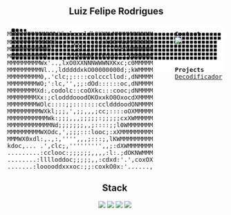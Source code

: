 <h2 align="center">Luiz Felipe Rodrigues</h2>
<div align="center" style="position: absolute;">
<pre align="left" width="100">
MMMMMMMMMMMMMWXkolcccldk0KNNWMMMMMMMMMMM      <b>Contact</b>
MMMMMMMMMMMMNkc,'',;;;:cldxkO0KNWMMMMMMM      <a href="linkedin.com/in/lfelipersb"><img src="https://cdn.jsdelivr.net/gh/devicons/devicon@latest/icons/linkedin/linkedin-original.svg" height="18" /></a>
MMMMMMMMMMW0l,..'',:llllllllllldONMMMMMM      
MMMMMMMMMM0:..',:cok000KKKKOdoc:cxNMMMMM      
MMMMMMMMMWx'..,lxO0XXNNNWWWNXKxc;c0MMMMM      
MMMMMMMMMNl..,ldddddxkO00000000d;;kWMMMM      <b>Projects</b>
MMMMMMMMM0,.'clc;;::::colcccllod:,dNMMMM      <a href="https://lfeliiipe.github.io/challenge-decodificador">Decodificador</a>
MMMMMMMMWO;':lc,'',;;:dOd::::::oc,dNMMMM
MMMMMMMMXd:,codolc::coOXkc:::cooc;dNMMMM
MMMMMMMMXx:;clodddooodOKOxxkO0OxocdXMMMM
MMMMMMMMWOlc::::;;:::::::ccldddoodONMMMM
MMMMMMMMMWXkl;;;,',;;,,,;cc;::::oOXMMMMM
MMMMMMMMMMMWk:;;;,,,;;;;;:;;;;;cxXWMMMMM
MMMMMMMMMMMMNd;;;;;;;,,;::::;;l0WMMMMMMM
MMMMMMMMMWXOdc,',;;;:::looc;:xXMMMMMMMMM
MMMWX0xdl:,.,:,'''',,,;:::;,lKWMMMMMMMMM
kdoc,... .',clc;,''''''''',,;:dXWMMMMMMM
.........:cclooc:;;;;;;,,,,:l:.;dOKNWMMM
........:lllloddoc;;;;;,,:cdxd:'.',coxOX
.......:looooddxxxoc:;;:coxkO0x:'......,
</pre>

  <h2>Stack</h2>
    
  <img src="https://cdn.jsdelivr.net/gh/devicons/devicon@latest/icons/react/react-original-wordmark.svg" width="100"/>
  <img src="https://cdn.jsdelivr.net/gh/devicons/devicon@latest/icons/nodejs/nodejs-plain-wordmark.svg" width="100"/>
  <img src="https://cdn.jsdelivr.net/gh/devicons/devicon@latest/icons/python/python-original-wordmark.svg" width="100" />
  <img src="https://cdn.jsdelivr.net/gh/devicons/devicon@latest/icons/django/django-plain-wordmark.svg" width="100" />
</div>

<picture>
  <source media="(prefers-color-scheme: dark)" srcset="https://raw.githubusercontent.com/lfeliiipe/lfeliiipe/output/github-contribution-grid-snake-dark.svg" />
  <source media="(prefers-color-scheme: light)" srcset="https://raw.githubusercontent.com/lfeliiipe/lfeliiipe/output/github-contribution-grid-snake.svg" />
  <img alt="github-snake" src="https://raw.githubusercontent.com/lfeliiipe/lfeliiipe/output/github-contribution-grid-snake.svg" />
</picture>
          
  
